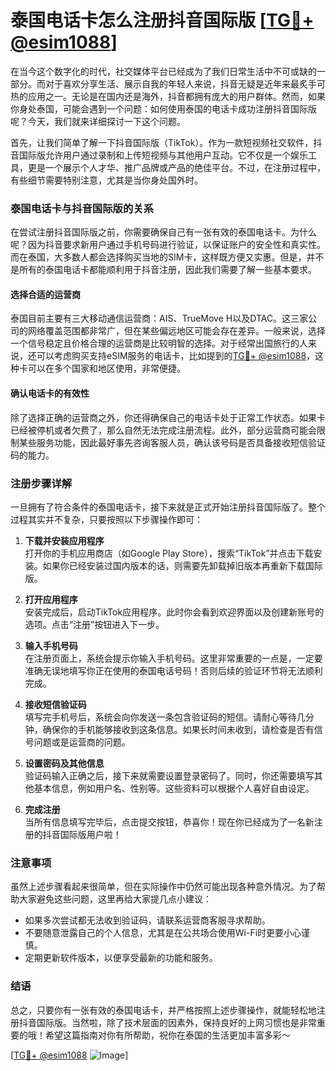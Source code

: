 # 泰国电话卡怎么注册抖音国际版 [[TG💪+ @esim1088](https://t.me/s/esim1088)]

在当今这个数字化的时代，社交媒体平台已经成为了我们日常生活中不可或缺的一部分。而对于喜欢分享生活、展示自我的年轻人来说，抖音无疑是近年来最炙手可热的应用之一。无论是在国内还是海外，抖音都拥有庞大的用户群体。然而，如果你身处泰国，可能会遇到一个问题：如何使用泰国的电话卡成功注册抖音国际版呢？今天，我们就来详细探讨一下这个问题。

首先，让我们简单了解一下抖音国际版（TikTok）。作为一款短视频社交软件，抖音国际版允许用户通过录制和上传短视频与其他用户互动。它不仅是一个娱乐工具，更是一个展示个人才华、推广品牌或产品的绝佳平台。不过，在注册过程中，有些细节需要特别注意，尤其是当你身处国外时。

### 泰国电话卡与抖音国际版的关系

在尝试注册抖音国际版之前，你需要确保自己有一张有效的泰国电话卡。为什么呢？因为抖音要求新用户通过手机号码进行验证，以保证账户的安全性和真实性。而在泰国，大多数人都会选择购买当地的SIM卡，这样既方便又实惠。但是，并不是所有的泰国电话卡都能顺利用于抖音注册，因此我们需要了解一些基本要求。

#### 选择合适的运营商

泰国目前主要有三大移动通信运营商：AIS、TrueMove H以及DTAC。这三家公司的网络覆盖范围都非常广，但在某些偏远地区可能会存在差异。一般来说，选择一个信号稳定且价格合理的运营商是比较明智的选择。对于经常出国旅行的人来说，还可以考虑购买支持eSIM服务的电话卡，比如提到的[TG💪+ @esim1088](https://t.me/s/esim1088)，这种卡可以在多个国家和地区使用，非常便捷。

#### 确认电话卡的有效性

除了选择正确的运营商之外，你还得确保自己的电话卡处于正常工作状态。如果卡已经被停机或者欠费了，那么自然无法完成注册流程。此外，部分运营商可能会限制某些服务功能，因此最好事先咨询客服人员，确认该号码是否具备接收短信验证码的能力。

### 注册步骤详解

一旦拥有了符合条件的泰国电话卡，接下来就是正式开始注册抖音国际版了。整个过程其实并不复杂，只要按照以下步骤操作即可：

1. **下载并安装应用程序**  
   打开你的手机应用商店（如Google Play Store），搜索“TikTok”并点击下载安装。如果你已经安装过国内版本的话，则需要先卸载掉旧版本再重新下载国际版。

2. **打开应用程序**  
   安装完成后，启动TikTok应用程序。此时你会看到欢迎界面以及创建新账号的选项。点击“注册”按钮进入下一步。

3. **输入手机号码**  
   在注册页面上，系统会提示你输入手机号码。这里非常重要的一点是，一定要准确无误地填写你正在使用的泰国电话号码！否则后续的验证环节将无法顺利完成。

4. **接收短信验证码**  
   填写完手机号后，系统会向你发送一条包含验证码的短信。请耐心等待几分钟，确保你的手机能够接收到这条信息。如果长时间未收到，请检查是否有信号问题或是运营商的问题。

5. **设置密码及其他信息**  
   验证码输入正确之后，接下来就需要设置登录密码了。同时，你还需要填写其他基本信息，例如用户名、性别等。这些资料可以根据个人喜好自由设定。

6. **完成注册**  
   当所有信息填写完毕后，点击提交按钮，恭喜你！现在你已经成为了一名新注册的抖音国际版用户啦！

### 注意事项

虽然上述步骤看起来很简单，但在实际操作中仍然可能出现各种意外情况。为了帮助大家避免这些问题，这里再给大家提几点小建议：

- 如果多次尝试都无法收到验证码，请联系运营商客服寻求帮助。
- 不要随意泄露自己的个人信息，尤其是在公共场合使用Wi-Fi时更要小心谨慎。
- 定期更新软件版本，以便享受最新的功能和服务。

### 结语

总之，只要你有一张有效的泰国电话卡，并严格按照上述步骤操作，就能轻松地注册抖音国际版。当然啦，除了技术层面的因素外，保持良好的上网习惯也是非常重要的哦！希望这篇指南对你有所帮助，祝你在泰国的生活更加丰富多彩～

[[TG💪+ @esim1088](https://t.me/s/esim1088) ![Image](https://i.postimg.cc/4NQfJmqS/Snipaste-2025-05-13-00-14-12.png)]